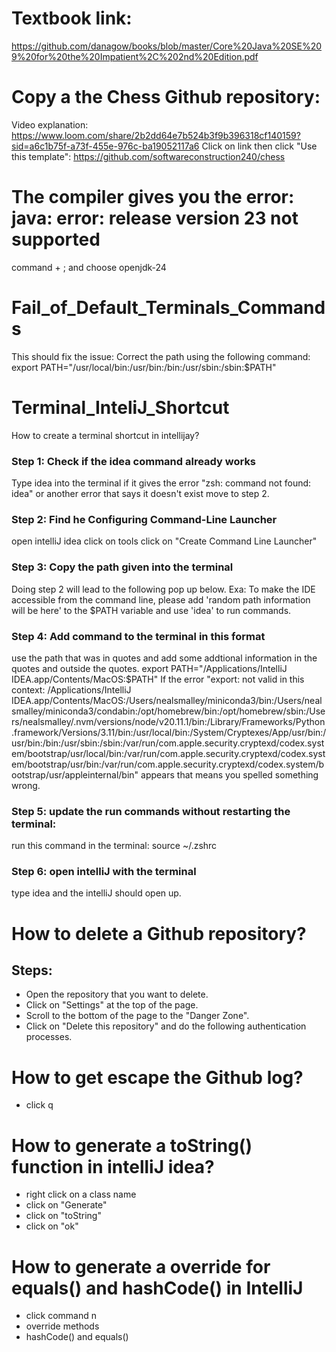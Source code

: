 # Textbook link:
https://github.com/danagow/books/blob/master/Core%20Java%20SE%209%20for%20the%20Impatient%2C%202nd%20Edition.pdf

# Copy a the Chess Github repository:
Video explanation: https://www.loom.com/share/2b2dd64e7b524b3f9b396318cf140159?sid=a6c1b75f-a73f-455e-976c-ba19052117a6
Click on link then click "Use this template": https://github.com/softwareconstruction240/chess 

# The compiler gives you the error: java: error: release version 23 not supported
command + ; and choose openjdk-24


# Fail_of_Default_Terminals_Commands
This should fix the issue:
Correct the path using the following command:
export PATH="/usr/local/bin:/usr/bin:/bin:/usr/sbin:/sbin:$PATH"

# Terminal_InteliJ_Shortcut
How to create a terminal shortcut in intellijay?

### Step 1: Check if the idea command already works

Type idea into the terminal
if it gives the error "zsh: command not found: idea" or another error that says it doesn't exist move to step 2.
### Step 2: Find he Configuring Command-Line Launcher

open intelliJ idea
click on tools
click on "Create Command Line Launcher"
### Step 3: Copy the path given into the terminal

Doing step 2 will lead to the following pop up below. Exa: To make the IDE accessible from the command line, please add 'random path information will be here' to the $PATH variable and use 'idea' to run commands.
### Step 4: Add command to the terminal in this format

use the path that was in quotes and add some addtional information in the quotes and outside the quotes. export PATH="/Applications/IntelliJ IDEA.app/Contents/MacOS:$PATH"
If the error "export: not valid in this context: /Applications/IntelliJ IDEA.app/Contents/MacOS:/Users/nealsmalley/miniconda3/bin:/Users/nealsmalley/miniconda3/condabin:/opt/homebrew/bin:/opt/homebrew/sbin:/Users/nealsmalley/.nvm/versions/node/v20.11.1/bin:/Library/Frameworks/Python.framework/Versions/3.11/bin:/usr/local/bin:/System/Cryptexes/App/usr/bin:/usr/bin:/bin:/usr/sbin:/sbin:/var/run/com.apple.security.cryptexd/codex.system/bootstrap/usr/local/bin:/var/run/com.apple.security.cryptexd/codex.system/bootstrap/usr/bin:/var/run/com.apple.security.cryptexd/codex.system/bootstrap/usr/appleinternal/bin" appears that means you spelled something wrong.
### Step 5: update the run commands without restarting the terminal:

run this command in the terminal: source ~/.zshrc
### Step 6: open intelliJ with the terminal

type idea and the intelliJ should open up.


# How to delete a Github repository?
## Steps:
- Open the repository that you want to delete.
- Click on "Settings" at the top of the page.
- Scroll to the bottom of the page to the "Danger Zone".
- Click on "Delete this repository" and do the following authentication processes.

# How to get escape the Github log?
- click q

# How to generate a toString() function in intelliJ idea?
- right click on a class name
- click on "Generate"
- click on "toString"
- click on "ok"

# How to generate a override for equals() and hashCode() in IntelliJ
- click command n
- override methods
- hashCode() and equals()
